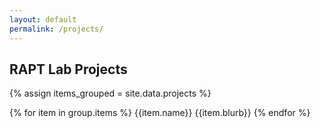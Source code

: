 ```yaml
---
layout: default
permalink: /projects/
---
```


## RAPT Lab Projects

{% assign items_grouped = site.data.projects %}

{% for item in group.items %}
{{item.name}}
{{item.blurb}}
{% endfor %}
